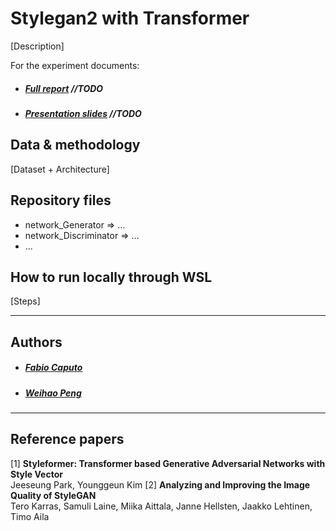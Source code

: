 
# Stylegan2 with Transformer

[Description]

For the experiment documents:
* ##### [Full report](./docs/report.pdf) //TODO
* ##### [Presentation slides](./docs/slides.pdf) //TODO


## Data & methodology
[Dataset + Architecture]

## Repository files
- network_Generator => ...
- network_Discriminator => ...
- ...

## How to run locally through WSL

[Steps]

---
## Authors
* ##### [Fabio Caputo](https://it.linkedin.com/in/fabio-caputo-41163b171)
* ##### [Weihao Peng](https://it.linkedin.com/in/weihao-peng-a872b320a)
---
## Reference papers

[1] **Styleformer: Transformer based Generative Adversarial Networks with Style Vector**  
Jeeseung Park, Younggeun Kim
[2] **Analyzing and Improving the Image Quality of StyleGAN**  
Tero Karras, Samuli Laine, Miika Aittala, Janne Hellsten, Jaakko Lehtinen, Timo Aila
